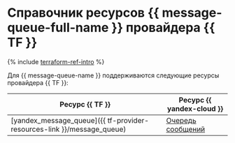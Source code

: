 # Справочник ресурсов {{ message-queue-full-name }} провайдера {{ TF }}

{% include [terraform-ref-intro](../_includes/terraform-ref-intro.md) %}

Для {{ message-queue-name }} поддерживаются следующие ресурсы провайдера {{ TF }}:

| **Ресурс {{ TF }}** | **Ресурс {{ yandex-cloud }}** |
| --- | --- |
| [yandex_message_queue]({{ tf-provider-resources-link }}/message_queue) | [Очередь сообщений](./concepts/queue.md) |